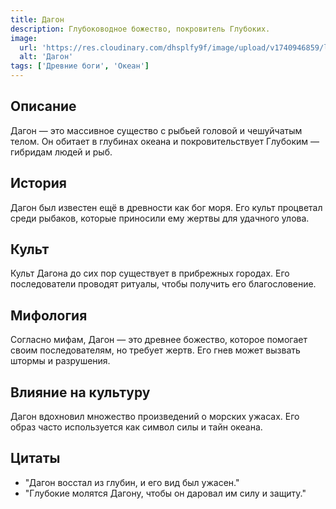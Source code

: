 ```yaml
---
title: Дагон
description: Глубоководное божество, покровитель Глубоких.
image:
  url: 'https://res.cloudinary.com/dhsplfy9f/image/upload/v1740946859/lovecraft/hqdyr8isqimej46zjfl6.jpg'
  alt: 'Дагон'
tags: ['Древние боги', 'Океан']
---
```


## Описание

Дагон — это массивное существо с рыбьей головой и чешуйчатым телом. Он обитает в глубинах океана и покровительствует Глубоким — гибридам людей и рыб.

## История

Дагон был известен ещё в древности как бог моря. Его культ процветал среди рыбаков, которые приносили ему жертвы для удачного улова.

## Культ

Культ Дагона до сих пор существует в прибрежных городах. Его последователи проводят ритуалы, чтобы получить его благословение.

## Мифология

Согласно мифам, Дагон — это древнее божество, которое помогает своим последователям, но требует жертв. Его гнев может вызвать штормы и разрушения.

## Влияние на культуру

Дагон вдохновил множество произведений о морских ужасах. Его образ часто используется как символ силы и тайн океана.

## Цитаты

- "Дагон восстал из глубин, и его вид был ужасен."
- "Глубокие молятся Дагону, чтобы он даровал им силу и защиту."
